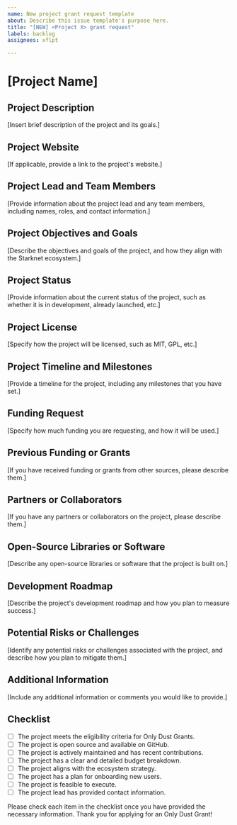 ```yaml
---
name: New project grant request template
about: Describe this issue template's purpose here.
title: "[NEW] <Project X> grant request"
labels: backlog
assignees: xflpt

---
```


# [Project Name]

## Project Description

[Insert brief description of the project and its goals.]

## Project Website

[If applicable, provide a link to the project's website.]

## Project Lead and Team Members

[Provide information about the project lead and any team members, including names, roles, and contact information.]

## Project Objectives and Goals

[Describe the objectives and goals of the project, and how they align with the Starknet ecosystem.]

## Project Status

[Provide information about the current status of the project, such as whether it is in development, already launched, etc.]

## Project License

[Specify how the project will be licensed, such as MIT, GPL, etc.]

## Project Timeline and Milestones

[Provide a timeline for the project, including any milestones that you have set.]

## Funding Request

[Specify how much funding you are requesting, and how it will be used.]

## Previous Funding or Grants

[If you have received funding or grants from other sources, please describe them.]

## Partners or Collaborators

[If you have any partners or collaborators on the project, please describe them.]

## Open-Source Libraries or Software

[Describe any open-source libraries or software that the project is built on.]

## Development Roadmap

[Describe the project's development roadmap and how you plan to measure success.]

## Potential Risks or Challenges

[Identify any potential risks or challenges associated with the project, and describe how you plan to mitigate them.]

## Additional Information

[Include any additional information or comments you would like to provide.]

## Checklist

- [ ] The project meets the eligibility criteria for Only Dust Grants.
- [ ] The project is open source and available on GitHub.
- [ ] The project is actively maintained and has recent contributions.
- [ ] The project has a clear and detailed budget breakdown.
- [ ] The project aligns with the ecosystem strategy.
- [ ] The project has a plan for onboarding new users.
- [ ] The project is feasible to execute.
- [ ] The project lead has provided contact information.

Please check each item in the checklist once you have provided the necessary information. Thank you for applying for an Only Dust Grant!
